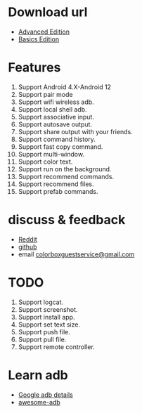 # Download url
- [Advanced Edition](https://play.google.com/store/apps/details?id=com.github.superadb)
- [Basics Edition](https://play.google.com/store/apps/details?id=com.github.standardadb)

# Features
1. Support Android 4.X-Android 12
2. Support pair mode
3. Support wifi wireless adb.
4. Support local shell adb.
5. Support associative input.
6. Support autosave output.
7. Support share output with your friends.
8. Support command history. 
9. Support fast copy command. 
10. Support multi-window. 
11. Support color text.
12. Support run on the background.
13. Support recommend commands.
14. Support recommend files.
15. Support prefab commands. 

# discuss & feedback
- [Reddit](https://www.reddit.com/r/AndroidAdbClient/)
- [github](https://github.com/jarhot1992/Remote-ADB)
- email colorboxguestservice@gmail.com

# TODO
1. Support logcat.
2. Support screenshot.
3. Support install app.
4. Support set text size.
5. Support push file.
6. Support pull file.
7. Support remote controller.

# Learn adb
- [Google adb details](https://developer.android.com/studio/command-line/adb)
- [awesome-adb](https://github.com/mzlogin/awesome-adb/blob/master/README.en.md)

